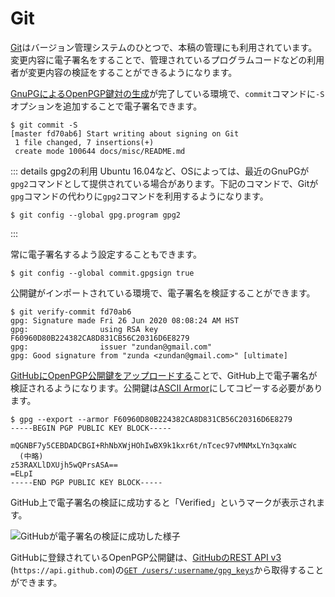 # Git
[Git](https://git-scm.com/)はバージョン管理システムのひとつで、本稿の管理にも利用されています。変更内容に電子署名をすることで、管理されているプログラムコードなどの利用者が変更内容の検証をすることができるようになります。

[GnuPGによるOpenPGP鍵対の生成](../email/keyManagement.md)が完了している環境で、`commit`コマンドに`-S`オプションを追加することで電子署名できます。

```
$ git commit -S
[master fd70ab6] Start writing about signing on Git
 1 file changed, 7 insertions(+)
 create mode 100644 docs/misc/README.md
```

::: details gpg2の利用
Ubuntu 16.04など、OSによっては、最近のGnuPGが`gpg2`コマンドとして提供されている場合があります。下記のコマンドで、Gitが`gpg`コマンドの代わりに`gpg2`コマンドを利用するようになります。

```
$ git config --global gpg.program gpg2
```
:::

常に電子署名するよう設定することもできます。

```
$ git config --global commit.gpgsign true
```

公開鍵がインポートされている環境で、電子署名を検証することができます。

```
$ git verify-commit fd70ab6
gpg: Signature made Fri 26 Jun 2020 08:08:24 AM HST
gpg:                using RSA key F60960D80B224382CA8D831CB56C20316D6E8279
gpg:                issuer "zundan@gmail.com"
gpg: Good signature from "zunda <zundan@gmail.com>" [ultimate]
```

[GitHubにOpenPGP公開鍵をアップロードする](https://help.github.com/ja/github/authenticating-to-github/adding-a-new-gpg-key-to-your-github-account)ことで、GitHub上で電子署名が検証されるようになります。公開鍵は[ASCII Armor](../OpenPGP/keyPair.md#ascii-armor)にしてコピーする必要があります。

```
$ gpg --export --armor F60960D80B224382CA8D831CB56C20316D6E8279
-----BEGIN PGP PUBLIC KEY BLOCK-----

mQGNBF7y5CEBDADCBGI+RhNbXWjHOhIwBX9k1kxr6t/nTcec97vMNMxLYn3qxaWc
  (中略)
z53RAXLlDXUjh5wQPrsASA==
=ELpI
-----END PGP PUBLIC KEY BLOCK-----
```

GitHub上で電子署名の検証に成功すると「Verified」というマークが表示されます。

![GitHubが電子署名の検証に成功した様子](/github-sign-verified.png)

GitHubに登録されているOpenPGP公開鍵は、[GitHubのREST API v3](https://developer.github.com/v3/) (`https://api.github.com`)の[`GET /users/:username/gpg_keys`](https://developer.github.com/v3/users/gpg_keys/#list-gpg-keys-for-a-user)から取得することができます。
